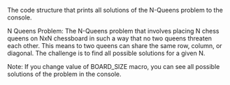 The code structure that prints all solutions of the N-Queens problem to the console.

N Queens Problem: The N-Queens problem that involves placing N chess queens on NxN chessboard in such a way that no two queens threaten each other. This means to two queens can share the same row, column, or diagonal. The challenge is to find all possible solutions for a given N.

Note: If you change value of BOARD_SIZE macro, you can see all possible solutions of the problem in the console.
